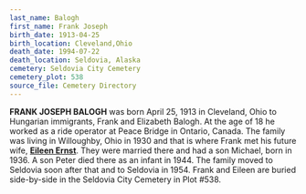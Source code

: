 ```yaml
---
last_name: Balogh
first_name: Frank Joseph
birth_date: 1913-04-25
birth_location: Cleveland,Ohio
death_date: 1994-07-22
death_location: Seldovia, Alaska
cemetery: Seldovia City Cemetery
cemetery_plot: 538
source_file: Cemetery Directory
---
```

**FRANK JOSEPH BALOGH** was born April 25, 1913 in Cleveland, Ohio to Hungarian immigrants, Frank and Elizabeth Balogh. At the age of 18 he worked as a ride operator at Peace Bridge in Ontario, Canada. The family was living in Willoughby, Ohio in 1930 and that is where Frank met his future wife, [**Eileen Ernst**](./Balogh_Eileen_Francis_Ernst.md). They were married there and had a son Michael, born in 1936.  A son Peter died there as an infant in 1944.  The family moved to Seldovia soon after that and to Seldovia in 1954. Frank and Eileen are buried side-by-side in the Seldovia City Cemetery in Plot #538.  




